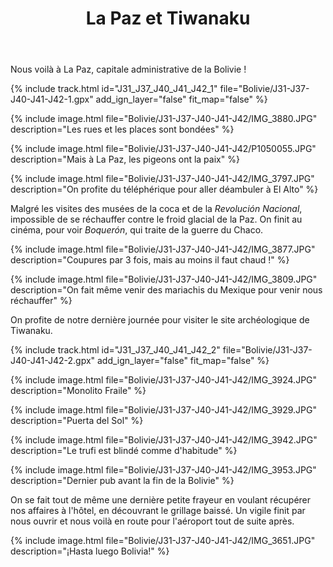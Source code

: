 ﻿---
title: "La Paz et Tiwanaku"
permalink: /Bolivie/J31-J37-J40-J41-J42/
sidebar:
  nav: "bolivie"
enable_tracks: true
---

Nous voilà à La Paz, capitale administrative de la Bolivie !

{% include track.html id="J31_J37_J40_J41_J42_1" file="Bolivie/J31-J37-J40-J41-J42-1.gpx" add_ign_layer="false" fit_map="false" %}

{% include image.html file="Bolivie/J31-J37-J40-J41-J42/IMG_3880.JPG" description="Les rues et les places sont bondées" %}

{% include image.html file="Bolivie/J31-J37-J40-J41-J42/P1050055.JPG" description="Mais à La Paz, les pigeons ont la paix" %}

{% include image.html file="Bolivie/J31-J37-J40-J41-J42/IMG_3797.JPG" description="On profite du téléphérique pour aller déambuler à El Alto" %}

Malgré les visites des musées de la coca et de la *Revolución Nacional*, impossible de se réchauffer contre le froid glacial de la Paz. On finit au cinéma, pour voir *Boquerón*, qui traite de la guerre du Chaco.

{% include image.html file="Bolivie/J31-J37-J40-J41-J42/IMG_3877.JPG" description="Coupures par 3 fois, mais au moins il faut chaud !" %}

{% include image.html file="Bolivie/J31-J37-J40-J41-J42/IMG_3809.JPG" description="On fait même venir des mariachis du Mexique pour venir nous réchauffer" %}

On profite de notre dernière journée pour visiter le site archéologique de Tiwanaku.

{% include track.html id="J31_J37_J40_J41_J42_2" file="Bolivie/J31-J37-J40-J41-J42-2.gpx" add_ign_layer="false" fit_map="false" %}

{% include image.html file="Bolivie/J31-J37-J40-J41-J42/IMG_3924.JPG" description="Monolito Fraile" %}

{% include image.html file="Bolivie/J31-J37-J40-J41-J42/IMG_3929.JPG" description="Puerta del Sol" %}

{% include image.html file="Bolivie/J31-J37-J40-J41-J42/IMG_3942.JPG" description="Le trufi est blindé comme d'habitude" %}

{% include image.html file="Bolivie/J31-J37-J40-J41-J42/IMG_3953.JPG" description="Dernier pub avant la fin de la Bolivie" %}

On se fait tout de même une dernière petite frayeur en voulant récupérer nos affaires à l'hôtel, en découvrant le grillage baissé. Un vigile finit par nous ouvrir et nous voilà en route pour l'aéroport tout de suite après.

{% include image.html file="Bolivie/J31-J37-J40-J41-J42/IMG_3651.JPG" description="¡Hasta luego Bolivia!" %}
